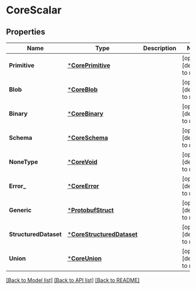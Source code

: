 # CoreScalar

## Properties
Name | Type | Description | Notes
------------ | ------------- | ------------- | -------------
**Primitive** | [***CorePrimitive**](corePrimitive.md) |  | [optional] [default to null]
**Blob** | [***CoreBlob**](coreBlob.md) |  | [optional] [default to null]
**Binary** | [***CoreBinary**](coreBinary.md) |  | [optional] [default to null]
**Schema** | [***CoreSchema**](coreSchema.md) |  | [optional] [default to null]
**NoneType** | [***CoreVoid**](coreVoid.md) |  | [optional] [default to null]
**Error_** | [***CoreError**](coreError.md) |  | [optional] [default to null]
**Generic** | [***ProtobufStruct**](protobufStruct.md) |  | [optional] [default to null]
**StructuredDataset** | [***CoreStructuredDataset**](coreStructuredDataset.md) |  | [optional] [default to null]
**Union** | [***CoreUnion**](coreUnion.md) |  | [optional] [default to null]

[[Back to Model list]](../README.md#documentation-for-models) [[Back to API list]](../README.md#documentation-for-api-endpoints) [[Back to README]](../README.md)


